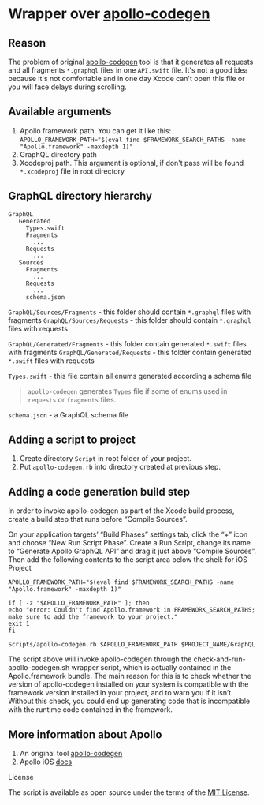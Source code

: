 # Wrapper over [apollo-codegen](https://github.com/apollographql/apollo-codegen)

## Reason

The problem of original [apollo-codegen](https://github.com/apollographql/apollo-codegen) tool is that it generates all requests and all fragments `*.graphql` files in one `API.swift` file. It's not a good idea because it's not comfortable and in one day Xcode can't open this file or you will face delays during scrolling.

## Available arguments

1. Apollo framework path. You can get it like this: `APOLLO_FRAMEWORK_PATH="$(eval find $FRAMEWORK_SEARCH_PATHS -name "Apollo.framework" -maxdepth 1)"`
2. GraphQL directory path
3. Xcodeproj path. This argument is optional, if don't pass will be found `*.xcodeproj` file in root directory

## GraphQL directory hierarchy

```
GraphQL
   Generated
     Types.swift
     Fragments
       ...
     Requests
       ...
   Sources
     Fragments
       ...
     Requests
       ...
     schema.json
```

`GraphQL/Sources/Fragments` - this folder should contain `*.graphql` files with fragments
`GraphQL/Sources/Requests` - this folder should contain `*.graphql` files with requests

`GraphQL/Generated/Fragments` - this folder contain generated `*.swift` files with fragments
`GraphQL/Generated/Requests` - this folder contain generated `*.swift` files with requests

`Types.swift` - this file contain all enums generated according a schema file

> `apollo-codegen` generates `Types` file if some of enums used in `requests` or `fragments` files.

`schema.json` - a GraphQL schema file

## Adding a script to project

1. Create directory `Script` in root folder of your project.
2. Put `apollo-codegen.rb` into directory created at previous step.

## Adding a code generation build step

In order to invoke apollo-codegen as part of the Xcode build process, create a build step that runs before “Compile Sources”.

On your application targets’ “Build Phases” settings tab, click the “+” icon and choose “New Run Script Phase”. Create a Run Script, change its name to “Generate Apollo GraphQL API” and drag it just above “Compile Sources”. Then add the following contents to the script area below the shell:
for iOS Project

```
APOLLO_FRAMEWORK_PATH="$(eval find $FRAMEWORK_SEARCH_PATHS -name "Apollo.framework" -maxdepth 1)"

if [ -z "$APOLLO_FRAMEWORK_PATH" ]; then
echo "error: Couldn't find Apollo.framework in FRAMEWORK_SEARCH_PATHS; make sure to add the framework to your project."
exit 1
fi

Scripts/apollo-codegen.rb $APOLLO_FRAMEWORK_PATH $PROJECT_NAME/GraphQL
```

The script above will invoke apollo-codegen through the check-and-run-apollo-codegen.sh wrapper script, which is actually contained in the Apollo.framework bundle. The main reason for this is to check whether the version of apollo-codegen installed on your system is compatible with the framework version installed in your project, and to warn you if it isn’t. Without this check, you could end up generating code that is incompatible with the runtime code contained in the framework.

## More information about Apollo
1. An original tool [apollo-codegen](https://github.com/apollographql/apollo-codegen)
2. Apollo iOS [docs](https://www.apollographql.com/docs/ios/)

License

The script is available as open source under the terms of the [MIT License](http://opensource.org/licenses/MIT).
